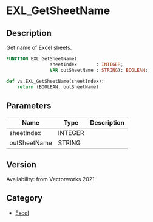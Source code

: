 # EXL_GetSheetName

## Description
Get name of Excel sheets.

```pascal
FUNCTION EXL_GetSheetName(
				sheetIndex       : INTEGER;
				VAR outSheetName : STRING): BOOLEAN;
```

```python
def vs.EXL_GetSheetName(sheetIndex):
    return (BOOLEAN, outSheetName)
```

## Parameters
|Name|Type|Description|
|---|---|---|
|sheetIndex|INTEGER|   |
|outSheetName|STRING|   |

## Version
Availability: from Vectorworks 2021

## Category
* [Excel](../Categories/Excel.md)
